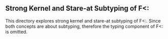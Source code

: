 ## Strong Kernel and Stare-at Subtyping of F<:

This directory explores strong kernel and stare-at subtyping of F<:. Since both
concepts are about subtyping, therefore the typing component of F<: is omitted. 
